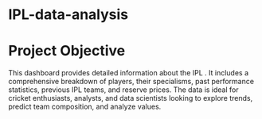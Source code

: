 # IPL-data-analysis
# Project Objective
This dashboard provides detailed information about the IPL . It includes a comprehensive breakdown of players, their specialisms, past performance statistics, previous IPL teams, and reserve prices. The data is ideal for cricket enthusiasts, analysts, and data scientists looking to explore trends, predict team composition, and analyze values.
